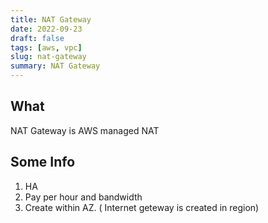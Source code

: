 ```yaml
---
title: NAT Gateway
date: 2022-09-23
draft: false
tags: [aws, vpc]
slug: nat-gateway
summary: NAT Gateway
---
```


## What

NAT Gateway is AWS managed NAT

## Some Info

1. HA
1. Pay per hour and bandwidth
1. Create within AZ. ( Internet geteway is created in region)
